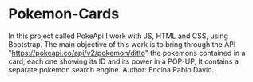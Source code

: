 # Pokemon-Cards
In this project called PokeApi I work with JS, HTML and CSS, using Bootstrap. The main objective of this work is to bring through the API "https://pokeapi.co/api/v2/pokemon/ditto" the pokemons contained in a card, each one showing its ID and its power in a POP-UP, It contains a separate pokemon search engine.
Author: Encina Pablo David.